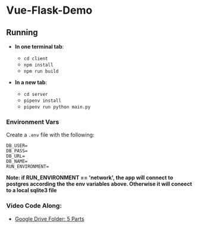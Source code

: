 # Vue-Flask-Demo

## Running

- **In one terminal tab**:
    - `cd client`
    - `npm install`
    - `npm run build`

- **In a new tab**:
    - `cd server`
    - `pipenv install`
    - `pipenv run python main.py`


### Environment Vars

Create a `.env` file with the following:

```
DB_USER=
DB_PASS=
DB_URL=
DB_NAME=
RUN_ENVIRONMENT=
```

**Note: if RUN_ENVIRONMENT == 'network', the app will connect to postgres according the the env variables above. Otherwise it will coneect to a local sqlite3 file**

### Video Code Along:

- [Google Drive Folder: 5 Parts](https://drive.google.com/drive/u/1/folders/181eR9eEgzrKf6oynVs5WZWTFiKZvsF8M)